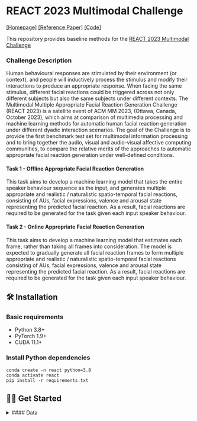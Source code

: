 # REACT 2023 Multimodal Challenge
[[Homepage]](https://sites.google.com/cam.ac.uk/react2023/home)  [[Reference Paper]](https://arxiv.org/abs/2302.06514) [[Code]](https://github.com/lingjivoo/React2023)


This repository provides baseline methods for the [REACT 2023 Multimodal Challenge](https://sites.google.com/cam.ac.uk/react2023/home)

### Challenge Description
Human behavioural responses are stimulated by their environment (or context), and people will inductively process the stimulus and modify their interactions to produce an appropriate response. When facing the same stimulus, different facial reactions could be triggered across not only different subjects but also the same subjects under different contexts. The Multimodal Multiple Appropriate Facial Reaction Generation Challenge (REACT 2023) is a satellite event of ACM MM 2023, (Ottawa, Canada, October 2023), which aims at comparison of multimedia processing and machine learning methods for automatic human facial reaction generation under different dyadic interaction scenarios. The goal of the Challenge is to provide the first benchmark test set for multimodal information processing and to bring together the audio, visual and audio-visual affective computing communities, to compare the relative merits of the approaches to automatic appropriate facial reaction generation under well-defined conditions. 


#### Task 1 - Offline Appropriate Facial Reaction Generation
This task aims to develop a machine learning model that takes the entire speaker behaviour sequence as the input, and generates multiple appropriate and realistic / naturalistic spatio-temporal facial reactions, consisting of AUs, facial expressions, valence and arousal state representing the predicted facial reaction. As a result,  facial reactions are required to be generated for the task given each input speaker behaviour. 


#### Task 2 - Online Appropriate Facial Reaction Generation
This task aims to develop a machine learning model that estimates each frame, rather than taking all frames into consideration. The model is expected to gradually generate all facial reaction frames to form multiple appropriate and realistic / naturalistic spatio-temporal facial reactions consisting of AUs, facial expressions, valence and arousal state representing the predicted facial reaction. As a result,  facial reactions are required to be generated for the task given each input speaker behaviour. 


## 🛠️ Installation

### Basic requirements

- Python 3.8+ 
- PyTorch 1.9+
- CUDA 11.1+ 

### Install Python dependencies

```shell
conda create -n react python=3.8
conda activate react
pip install -r requirements.txt
```


## 👨‍🏫 Get Started 

<details><summary> #### Data</summary>
<p>
Data organization (`data/`) is listed below:
    *   ```text
        data
        ├── test
        ├── val
        ├── train
            ├── Video_files
                ├── NoXI
                    ├── 010_2016-03-25_Paris
                        ├── Expert_video
                        ├── Novice_video
                            ├── 1
                                ├── 1.png
                                ├── ....
                                ├── 751.png
                            ├── ....
                    ├── ....
                ├── RECOLA
                ├── UDIVA
            ├── Audio_files
                ├── NoXI
                ├── RECOLA
                    ├── group-1
                        ├── P25 
                        ├── P26
                            ├── 1.wav
                            ├── ....
                    ├── group-2
                    ├── group-3
                ├── UDIVA
            ├── Emotion
                ├── NoXI
                ├── RECOLA
                    ├── group-1
                        ├── P25 
                        ├── P26
                            ├── 1.csv
                            ├── ....
                    ├── group-2
                    ├── group-3
                ├── UDIVA
            ├── 3D_FV_files
                ├── NoXI
                ├── RECOLA
                    ├── group-1
                        ├── P25 
                        ├── P26
                            ├── 1.npy
                            ├── ....
                    ├── group-2
                    ├── group-3
                ├── UDIVA
            
        ```
</p>
</details>


